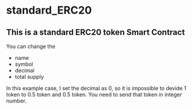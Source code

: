 # standard_ERC20

## This is a standard ERC20 token Smart Contract

You can change the
- name
- symbol
- decimal
- total supply

In this example case, I set the decimal as 0, so it is impossible to devide 1 token to 0.5 token and 0.5 token.
You need to send that token in integer number.

